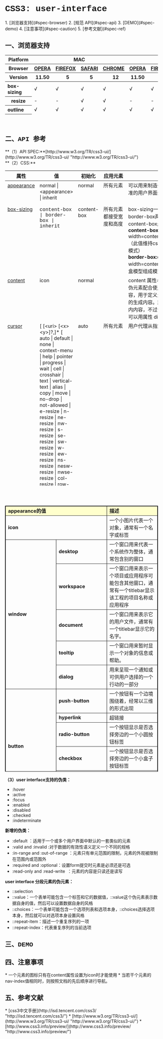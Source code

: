 <h1 style="font-family:Courier New">CSS3: user-interface</h1>
1. [浏览器支持](#spec-browser)
2. [规范 API](#spec-api)
3. [DEMO](#spec-demo)
4. [注意事项](#spec-caution)
5. [参考文献](#spec-ref)

<h2 id="spec-browser" style="font-family:Courier New">一、浏览器支持</h2>
<table class="litmus-browser-support-results zeroBorder" style="" summary="Browser support for HTML5 Forms Inputs" height="197" width="920">
<tbody>
<tr>
<th class="primary-heading" scope="row"><span class="offScreen">Platform</span></th>
<th class="primary-heading" colspan="4" scope="colgroup">MAC</th>
<th class="primary-heading" colspan="5" scope="colgroup">WIN</th>
<th class="offScreen">%</th>
</tr>
<tr>
<th class="row-heading secondary-heading" scope="row"><span class="offScreen">Browser</span></th>
<th class="browser-id browser-opera secondary-heading" colspan="1" scope="col"><a href="http://www.opera.com/browser/" target="_blank" title="Download the Opera web browser">OPERA</a></th>
<th class="browser-firefox browser-id secondary-heading" colspan="1" scope="col"><a href="http://www.mozilla-europe.org/en/firefox/" target="_blank" title="Download the Firefox web browser">FIREFOX</a></th>
<th class="browser-id browser-safari secondary-heading" colspan="1" scope="col"><a href="http://www.apple.com/safari/download/" target="_blank" title="Download the Safari web browser">SAFARI</a></th>
<th class="browser-chrome browser-id secondary-heading" colspan="1" scope="col"><a href="http://www.google.com/chrome/" target="_blank" title="Download the Chrome web browser">CHROME</a></th>
<th class="browser-id browser-opera secondary-heading" colspan="1" scope="col"><a href="http://www.opera.com/browser/" target="_blank" title="Download the Opera web browser">OPERA</a></th>
<th class="browser-firefox browser-id secondary-heading" colspan="1" scope="colgroup"><a href="http://www.mozilla-europe.org/en/firefox/" target="_blank" title="Download the Firefox web browser">FIREFOX</a></th>
<th class="browser-id browser-safari secondary-heading" colspan="1" scope="col"><a href="http://www.apple.com/safari/download/" target="_blank" title="Download the Safari web browser">SAFARI</a></th>
<th class="browser-id browser-ie secondary-heading" colspan="1" scope="colgroup"><a href="http://www.microsoft.com/ie/" target="_blank" title="Download the Ie web browser">IE</a></th>
<th class="browser-chrome browser-id secondary-heading" colspan="1" scope="colgroup"><a href="http://www.google.com/chrome/" target="_blank" title="Download the Chrome web browser">CHROME</a></th>
<th class="offScreen">&nbsp;</th>
</tr>
<tr>
<th class="row-heading tertiary-heading" scope="row"><span class="offScreen">Version</span></th>
<th class="tertiary-heading" scope="col"> 11.50 </th>
<th class="tertiary-heading" scope="col">&nbsp;&nbsp; 5 </th>
<th class="tertiary-heading" scope="col">&nbsp;&nbsp; 5 </th>
<th class="tertiary-heading" scope="col">&nbsp;&nbsp; 12 </th>
<th class="tertiary-heading" scope="col"> 11.50 </th>
<th class="tertiary-heading" scope="col">&nbsp;&nbsp;&nbsp; 5<br>
</th>
<th class="tertiary-heading" scope="col">&nbsp;&nbsp; 5 </th>
<th class="tertiary-heading" scope="col">&nbsp;9<br>
</th>
<th class="tertiary-heading" scope="col">&nbsp;&nbsp; 12<br>
</th>
<th class="offScreen">&nbsp;</th>
</tr>
</tbody>
 
<tbody>
<tr>
<th style="text-align:left" bgcolor="#ffffff">box-sizing<br>
</th>
<td>√<br>
</td>
<td>√<br>
</td>
<td>√<br>
</td>
<td>√<br>
</td>
<td>√<br>
</td>
<td>√<br>
</td>
<td>√<br>
</td>
<td>√<br>
</td>
<td>√<br>
</td>
<td>100%<br>
</td>
</tr>
<tr>
<th class="row-heading" scope="row">resize<br>
</th>
<td>-<br>
</td>
<td>-<br>
</td>
<td class="supported">√</td>
<td class="supported">√</td>
<td>-</td>
<td>-<br>
</td>
<td class="supported">√</td>
<td>-<br>
</td>
<td class="supported">√</td>
<td class="grade-limited support-grade">44%<br>
</td>
</tr>
<tr>
<th style="text-align:left" bgcolor="#ffffff">outline<br>
</th>
<td>√<br>
</td>
<td>√<br>
</td>
<td>√<br>
</td>
<td>√<br>
</td>
<td>√<br>
</td>
<td>√<br>
</td>
<td>√<br>
</td>
<td>√<br>
</td>
<td>√<br>
</td>
<td>100%<br>
</td>
</tr>
<tr>
<th style="text-align:left" bgcolor="#ffffff">nav-up、nav-right、na-bottom、nav-left<br>
</th>
<td>√<br>
</td>
<td>√<br>
</td>
<td>√<br>
</td>
<td>√<br>
</td>
<td>√<br>
</td>
<td>√<br>
</td>
<td>√<br>
</td>
<td>√<br>
</td>
<td>√<br>
</td>
<td>100%<br>
</td>
</tr>
</tbody>
</table>
<br>
<h2 id="spec-api" style="font-family:Courier New">二、API 参考</h2>
**（1）API SPEC:**[http://www.w3.org/TR/css3-ui/](http://www.w3.org/TR/css3-ui/ "http://www.w3.org/TR/css3-ui/")<br/>
**（2）CSS:**
<table class="proptable zeroBorder" style="" height="1036" width="920">
<tbody>
<tr>
<th>属性<br>
</th>
<th>值<br>
</th>
<th>初始化<br>
</th>
<th>应用元素<br>
</th>
<th>描述<br>
</th>
<th>类型<br>
</th>
</tr>
</tbody>
 
<tbody>
<tr valign="baseline">
<td style="text-align:left"><a href="https://developer.mozilla.org/en/CSS/-moz-border-top-colors" id="agb-" title="https://developer.mozilla.org/en/CSS/-moz-border-top-colors"></a><a href="http://www.w3.org/TR/css3-ui/#appearance0">appearance</a></td>
<td style="text-align:left">normal | &lt;appearance&gt; | inherit </td>
<td style="text-align:left">normal <br>
</td>
<td style="text-align:left">所有元素<br>
<br>
</td>
<td style="text-align:left">可以用来制造一个元素看起来像标准的用户界面元素的平台<br>
</td>
<td style="text-align:left">视觉、互动<br>
</td>
</tr>
<tr valign="baseline">
<td style="text-align:left"><a href="http://www.w3.org/TR/css3-ui/#box-sizing0">box-sizing</a><br>
</td>
<td style="text-align:left"><font face="Courier New">content-box | border-box | inherit </font></td>
<td style="text-align:left">content-box <br>
</td>
<td style="text-align:left">所有元素都接受宽度和高度</td>
<td style="text-align:left">box-sizing一共有content-box和border-box两个属性，其中content-box是默认属性：<br>
<b>content-box:</b> element width=content+border+padding（此值维持css2.1盒模型的组成模式）<br>
<b>border-box:</b>element width=content（此值改变css2.1盒模型组成模式）<br>
</td>
<td style="text-align:left">视觉<br>
</td>
</tr>
<tr valign="baseline">
<td style="text-align:left"><a href="http://www.w3.org/TR/css3-background/#border-radius" id="tpqh" title="http://www.w3.org/TR/css3-background/#border-radius"></a><a href="http://www.w3.org/TR/css3-ui/#content">content</a></td>
<td style="text-align:left">icon </td>
<td style="text-align:left"> normal<br>
</td>
<td style="text-align:left"><br>
</td>
<td style="text-align:left">
<div class="cont">content 属性与 :befor 及 :after 伪元素配合使用，来插入生成内容，用于定义元素之前或之后放置的生成内容。默认地，这往往是行内内容，不过该内容创建的框类型可以用属性 display 控制。<br>
</div>
</td>
<td style="text-align:left">视觉<br>
</td>
</tr>
<tr valign="baseline">
<td style="text-align:left"><a href="http://www.w3.org/TR/css3-ui/#cursor0">cursor</a><br>
</td>
<td style="text-align:left"> [ [&lt;uri&gt; [&lt;x&gt; &lt;y&gt;]?,]* [ auto | default | none | context-menu | help | pointer | progress | wait | cell | crosshair | text | vertical-text | alias | copy | move | no-drop | not-allowed | e-resize | n-resize | ne-resize | nw-resize | s-resize | se-resize | sw-resize | w-resize | ew-resize | ns-resize | nesw-resize | nwse-resize | col-resize | row-resize | all-scroll ] ] | inherit </td>
<td style="text-align:left">auto <br>
</td>
<td style="text-align:left">所有元素</td>
<td style="text-align:left">
<div class="cont">用户代理从指定的资源检索光标<br>
</div>
</td>
<td style="text-align:left">视觉、互动</td>
</tr>
<tr valign="baseline">
<td style="text-align:left"><a href="http://www.w3.org/TR/css3-ui/#font">font</a><br>
</td>
<td style="text-align:left">&lt;appearance&gt; | status-bar | message-box | caption | small-caption | inherit <br>
</td>
<td style="text-align:left"><br>
</td>
<td style="text-align:left">所有元素<br>
</td>
<td style="text-align:left">
<p>设置字体元素的样式，新增的appearance的值允许设置字体文本一样设置系统控制的样式<br>
</p>
</td>
<td style="text-align:left">视觉 </td>
</tr>
<tr>
<td style="text-align:left"><a href="http://www.w3.org/TR/css3-ui/#icon">icon</a><br>
</td>
<td style="text-align:left">auto | &lt;uri&gt; [, &lt;uri&gt;]* | inherit <br>
</td>
<td style="text-align:left">auto <br>
</td>
<td style="text-align:left">所有元素<br>
</td>
<td style="text-align:left">允许设置任意元素一个对等的图标，<font color="#ff0000">注意：一个元素的图标只有在content属性设置为icon时才能使用</font><br>
</td>
<td style="text-align:left">全部<br>
</td>
</tr>
<tr>
<td style="text-align:left"><a href="http://www.w3.org/TR/css3-ui/#nav-index0">nav-index</a><br>
</td>
<td style="text-align:left">auto | &lt;number&gt; | inherit <br>
</td>
<td style="text-align:left">auto <br>
</td>
<td style="text-align:left">所有使能元素<br>
</td>
<td style="text-align:left">
<p>指定了元素的导航顺序。'1'意味着最先被导航。<font color="#ff0000">当若干个元素的nav-index值相同时，则按照文档的先后顺序进行导航。</font><br>
</p>
</td>
<td style="text-align:left">互动<br>
</td>
</tr>
<tr>
<td style="text-align:left"><span class="property"><a href="http://www.w3.org/TR/css3-ui/#nav-up">nav-up</a></span>, <span class="property"><a href="http://www.w3.org/TR/css3-ui/#nav-right">nav-right</a></span>, <span class="property"><a href="http://www.w3.org/TR/css3-ui/#nav-down">nav-down</a></span>, <span class="property"><a href="http://www.w3.org/TR/css3-ui/#nav-left">nav-left</a></span><br>
</td>
<td style="text-align:left">auto | &lt;id&gt; [ current | root | &lt;target-name&gt; ]? | inherit <br>
</td>
<td style="text-align:left">auto <br>
</td>
<td style="text-align:left">所有使能元素<br>
</td>
<td style="text-align:left">定向聚焦导航栏<br>
</td>
<td style="text-align:left">互动<br>
</td>
</tr>
<tr>
<td style="text-align:left"><a href="http://www.w3.org/TR/css3-ui/#outline0">outline</a><br>
</td>
<td style="text-align:left">[ &lt;'outline-color'&gt; || &lt;'outline-style'&gt; || &lt;'outline-width'&gt; ] | inherit <br>
</td>
<td style="text-align:left">自定义<br>
</td>
<td style="text-align:left">所有元素<br>
</td>
<td style="text-align:left">
<ol><li>outline （轮廓）是给元素周围绘制轮廓外边框，通过设置一个数值使边框边缘的外围偏移，可起到突出元素的作用。 </li>
<li>outline 属性可设置元素周围的轮廓线。 </li>
<li>轮廓线不会占据空间，也不一定是矩形。 </li>
<li>outline 属性是一个简写属性，用于设置元素周围的轮廓线</li>
</ol>
<br>
</td>
<td style="text-align:left">视觉<br>
</td>
</tr>
<tr>
<td style="text-align:left"><a href="http://www.w3.org/TR/css3-ui/#outline-color0">outline-color</a><br>
</td>
<td style="text-align:left">&lt;color&gt; | invert | inherit <br>
</td>
<td style="text-align:left">invert <br>
</td>
<td style="text-align:left">所有元素<br>
</td>
<td style="text-align:left">指定轮廓边框颜色 <br>
</td>
<td style="text-align:left">视<br>
<br>
<br>
 觉<br>
</td>
</tr>
<tr>
<td style="text-align:left"><a href="http://www.w3.org/TR/css3-ui/#outline-offset0">outline-offset</a><br>
</td>
<td style="text-align:left">&lt;length&gt; | inherit <br>
</td>
<td style="text-align:left">0 <br>
</td>
<td style="text-align:left">所有元素<br>
</td>
<td style="text-align:left">指定轮廓边框偏移位置的数值<br>
</td>
<td style="text-align:left">视觉<br>
</td>
</tr>
<tr>
<td style="text-align:left"><a href="http://www.w3.org/TR/css3-ui/#outline-style0">outline-style</a><br>
</td>
<td style="text-align:left">auto | &lt;border-style&gt; | inherit <br>
</td>
<td style="text-align:left">none <br>
</td>
<td style="text-align:left">所有元素<br>
</td>
<td style="text-align:left">指定轮廓边框轮廓<br>
</td>
<td style="text-align:left">视觉<br>
</td>
</tr>
<tr>
<td style="text-align:left"><a href="http://www.w3.org/TR/css3-ui/#outline-width0">outline-width</a><br>
</td>
<td style="text-align:left">&lt;border-width&gt; | inherit <br>
</td>
<td style="text-align:left">medium <br>
</td>
<td style="text-align:left">所有元素<br>
</td>
<td style="text-align:left"><br>
 指定轮廓边框宽度<br>
</td>
<td style="text-align:left">视觉<br>
</td>
</tr>
<tr>
<td style="text-align:left"><a href="http://www.w3.org/TR/css3-ui/#resize0">resize</a><br>
</td>
<td style="text-align:left">none | both | horizontal | vertical | inherit <br>
</td>
<td style="text-align:left">none <br>
</td>
<td style="text-align:left">overflow属性值中除去visible<br>
</td>
<td style="text-align:left">它允许浏览者可以重新改变元素的大小。目前只有webkit内核的浏览器支持<br>
</td>
<td style="text-align:left">视觉<br>
</td>
</tr>
</tbody>
</table>
<b><br>
<br>
</b>
<table id="eqvn" border="1" bordercolor="#000000" cellpadding="3" cellspacing="0" height="874" width="920">
<tbody>
<tr>
<td bgcolor="#ffffcc" colspan="2"><b>appearance的值<br>
</b></td>
<td bgcolor="#ffffcc" width="33.333333333333336%"><b>描述<br>
</b></td>
</tr>
<tr>
<td colspan="2"><b>icon</b><br>
</td>
<td width="33.333333333333336%">一个小图片代表一个对象，通常有一个名字或标签<br>
</td>
</tr>
<tr>
<td rowspan="5"><b>window</b><br>
</td>
<td width="33.333333333333336%"><b>desktop</b><br>
</td>
<td width="33.333333333333336%">一个窗口用来代表一个系统作为整体，通常包含别的窗口<br>
</td>
</tr>
<tr>
<td><b>workspace</b><br>
</td>
<td valign="top" width="33.333333333333336%">一个窗口用来表示一个项目或应用程序可能包含其他窗口，通常有一个titlebar显示该工程的项目名称或应用程序<br>
</td>
</tr>
<tr>
<td><b>document</b><br>
</td>
<td width="33.333333333333336%">一个窗口用来表示它的用户文件，通常有一个titlebar显示它的名字。<br>
</td>
</tr>
<tr>
<td><b>tooltip</b><br>
</td>
<td width="33.333333333333336%">一个窗口用来暂时显示一个对象的信息或帮助。<br>
</td>
</tr>
<tr>
<td><b>dialog</b><br>
</td>
<td width="33.333333333333336%">用来呈现一个通知或可供用户选择的一个行动的一部分<br>
</td>
</tr>
<tr>
<td rowspan="6"><b>button</b><br>
</td>
<td width="33.333333333333336%"><b>push-button</b><br>
</td>
<td width="33.333333333333336%">一个按钮有一个边境围绕着，经常以三维的形式出现<br>
</td>
</tr>
<tr>
<td><b>hyperlink</b><br>
</td>
<td width="33.333333333333336%">超链接<br>
</td>
</tr>
<tr>
<td><b>radio-button</b><br>
</td>
<td valign="top" width="33.333333333333336%">一个按钮显示是否选择旁边的一个小圆按钮标签<br>
</td>
</tr>
<tr>
<td><b>checkbox</b><br>
</td>
<td valign="top" width="33.333333333333336%">一个按钮显示是否选择旁边的一个小盒子按钮标签<br>
</td>
</tr>
<tr>
<td><b>menu-item</b><br>
</td>
<td valign="top" width="33.333333333333336%">在菜单中的选项也可以作为一个嵌套的标签<br>
</td>
</tr>
<tr>
<td><b>tab</b><br>
</td>
<td valign="top" width="33.333333333333336%">标签<br>
</td>
</tr>
<tr>
<td rowspan="8"><b>menue</b><br>
</td>
<td valign="top" width="33.333333333333336%"><b>menubar</b><br>
</td>
<td valign="top" width="33.333333333333336%">菜单条<br>
</td>
</tr>
<tr>
<td><b>pull-down-menu</b><br>
</td>
<td valign="top" width="33.333333333333336%">菜单选项被隐藏起来了，直到用户启动菜单<br>
</td>
</tr>
<tr>
<td><b>pop-up-menu</b><br>
</td>
<td valign="top" width="33.333333333333336%">当前选择的选项未发现直到用户启动菜单<br>
</td>
</tr>
<tr>
<td><b>list-menu</b><br>
</td>
<td valign="top" width="33.333333333333336%">一个编辑选项列表供用户选择<br>
</td>
</tr>
<tr>
<td><b>radio-group</b><br>
</td>
<td valign="top" width="33.333333333333336%">菜单显示为radio-button选项<br>
</td>
</tr>
<tr>
<td><b>checkbox-group</b><br>
</td>
<td valign="top" width="33.333333333333336%">菜单显示为复选框<br>
</td>
</tr>
<tr>
<td><b>outline-tree</b><br>
</td>
<td valign="top" width="33.333333333333336%">通过小工具控制菜单选项的显示和隐藏<br>
</td>
</tr>
<tr>
<td><b>range</b><br>
</td>
<td valign="top" width="33.333333333333336%">控制显示当前选择<br>
</td>
</tr>
<tr>
<td rowspan="3"><b>field</b><br>
</td>
<td valign="top"><b>combo-box</b><br>
</td>
<td valign="top">通过预设值快速进入普通或典型值<br>
</td>
</tr>
<tr>
<td><b>signature</b><br>
</td>
<td valign="top">一个field的进入署名<br>
</td>
</tr>
<tr>
<td><b>password</b><br>
</td>
<td valign="top">一个field的进入密码<br>
</td>
</tr>
</tbody>
</table>

**（3）user interface支持的伪类：**

* :hover
* :active
* :focus
* :enabled
* :disabled
* :checked
* :indeterminate

**新增的伪类：**

* :default ：适用于一个或多个用户界面中默认的一套类似的元素
* :valid and :invalid :对于数据的有效性语义定义一个不同的规格
* :in-range and :out-of-range ：元素只有单元范围的限制，元素的外观被限制在范围内或范围外
* :required and :optional：设置form提交时元素是必须还是可选
* :read-only and :read-write&nbsp; ：元素的内容是只读还是读写

**user interface 分段元素的伪元素：**

* ::selection
* ::value：一个表单可能包含一个标签和它的数据值，::value这个伪元素表示数据自身的值，然后可以设置数据自身的风格
* ::choices：一个表单可能包含一个选项列表和选项本身，::choices选择选项本身，然后就可以对选项本身设置风格
* ::repeat-item：描述一个重复序列的一项
* ::repeat-index：代表重复序列的当前选项

<h2 id="spec-demo" style="font-family:Courier New">三、DEMO</h2>

<h2 id="spec-caution" style="font-family:Courier New">四、注意事项</h2>
* 一个元素的图标只有在content属性设置为icon时才能使用
* 当若干个元素的nav-index值相同时，则按照文档的先后顺序进行导航。

<h2 id="spec-ref" style="font-family:Courier New">五、参考文献</h2>
* [css3中文手册](http://isd.tencent.com/css3/ "http://isd.tencent.com/css3/")
* [http://www.w3.org/TR/css3-ui/](http://www.w3.org/TR/css3-ui/ "http://www.w3.org/TR/css3-ui/")
* [http://www.css3.info/preview/](http://www.css3.info/preview/ "http://www.css3.info/preview/")

